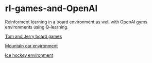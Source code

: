 # rl-games-and-OpenAI
Reinforment learning in a board environment as well with OpenAI gyms environments using Q-learning.


[Tom and Jerry board games](https://github.com/pritishj/rl-games-and-OpenAI/blob/master/main.ipynb)

[Mountain car environment](https://github.com/pritishj/rl-games-and-OpenAI/blob/master/bonus1.ipynb)

[Ice hockey environment](https://github.com/pritishj/rl-games-and-OpenAI/blob/master/bonus2.ipynb)

